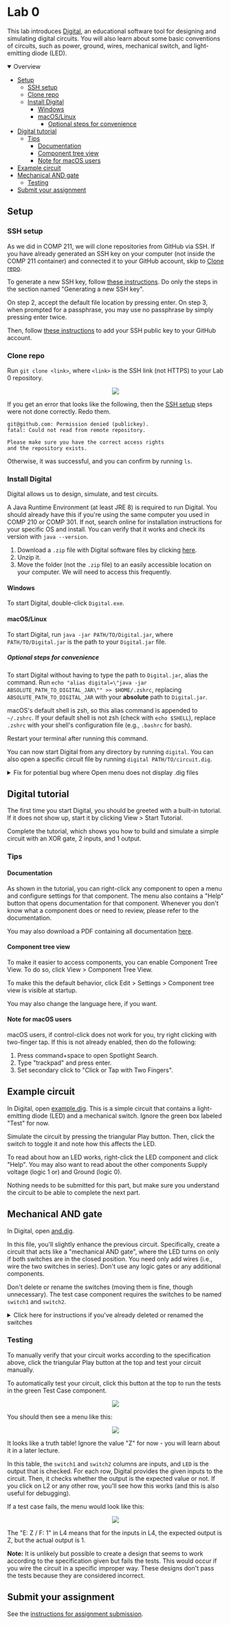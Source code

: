 <!-- omit in toc -->
# Lab 0

This lab introduces [Digital](https://github.com/hneemann/Digital), an educational software tool for designing and simulating digital circuits. You will also learn about some basic conventions of circuits, such as power, ground, wires, mechanical switch, and light-emitting diode (LED).

<details open>
  <summary>Overview</summary>

- [Setup](#setup)
  - [SSH setup](#ssh-setup)
  - [Clone repo](#clone-repo)
  - [Install Digital](#install-digital)
    - [Windows](#windows)
    - [macOS/Linux](#macoslinux)
      - [Optional steps for convenience](#optional-steps-for-convenience)
- [Digital tutorial](#digital-tutorial)
  - [Tips](#tips)
    - [Documentation](#documentation)
    - [Component tree view](#component-tree-view)
    - [Note for macOS users](#note-for-macos-users)
- [Example circuit](#example-circuit)
- [Mechanical AND gate](#mechanical-and-gate)
  - [Testing](#testing)
- [Submit your assignment](#submit-your-assignment)
</details>

## Setup

### SSH setup

As we did in COMP 211, we will clone repositories from GitHub via SSH. If you have already generated an SSH key on your computer (not inside the COMP 211 container) and connected it to your GitHub account, skip to [Clone repo](#clone-repo).

To generate a new SSH key, follow [these instructions](https://docs.github.com/en/authentication/connecting-to-github-with-ssh/generating-a-new-ssh-key-and-adding-it-to-the-ssh-agent#generating-a-new-ssh-key). Do only the steps in the section named "Generating a new SSH key".

On step 2, accept the default file location by pressing enter. On step 3, when prompted for a passphrase, you may use no passphrase by simply pressing enter twice.

Then, follow [these instructions](https://docs.github.com/en/authentication/connecting-to-github-with-ssh/adding-a-new-ssh-key-to-your-github-account#adding-a-new-ssh-key-to-your-account) to add your SSH public key to your GitHub account.

### Clone repo

Run `git clone <link>`, where `<link>` is the SSH link (not HTTPS) to your Lab 0 repository.

<p align="center">
  <img src="https://i.imgur.com/aJEcomI.png">
</p>

If you get an error that looks like the following, then the [SSH setup](#ssh-setup) steps were not done correctly. Redo them.

```text
git@github.com: Permission denied (publickey).
fatal: Could not read from remote repository.

Please make sure you have the correct access rights
and the repository exists.
```

Otherwise, it was successful, and you can confirm by running `ls`.

### Install Digital

Digital allows us to design, simulate, and test circuits.

A Java Runtime Environment (at least JRE 8) is required to run Digital. You should already have this if you're using the same computer you used in COMP 210 or COMP 301. If not, search online for installation instructions for your specific OS and install. You can verify that it works and check its version with `java --version`.

1. Download a `.zip` file with Digital software files by clicking [here](https://github.com/hneemann/Digital/releases/latest/download/Digital.zip).
2. Unzip it.
3. Move the folder (not the `.zip` file) to an easily accessible location on your computer. We will need to access this frequently.

#### Windows

To start Digital, double-click `Digital.exe`.

#### macOS/Linux

To start Digital, run `java -jar PATH/TO/Digital.jar`, where `PATH/TO/Digital.jar` is the path to your `Digital.jar` file.

##### Optional steps for convenience

To start Digital without having to type the path to `Digital.jar`, alias the command. Run `echo "alias digital=\"java -jar ABSOLUTE_PATH_TO_DIGITAL_JAR\"" >> $HOME/.zshrc`, replacing `ABSOLUTE_PATH_TO_DIGITAL_JAR` with your **absolute** path to `Digital.jar`.

macOS's default shell is zsh, so this alias command is appended to `~/.zshrc`. If your default shell is not zsh (check with `echo $SHELL`), replace `.zshrc` with your shell's configuration file (e.g., `.bashrc` for bash).

Restart your terminal after running this command.

You can now start Digital from any directory by running `digital`. You can also open a specific circuit file by running `digital PATH/TO/circuit.dig`.

<details>
  <summary>Fix for potential bug where Open menu does not display .dig files</summary>

If you encounter an uncommon bug where the Open menu does not display `.dig` files, open a `.dig` file by passing it as a command-line argument. For example, if you want to open the file `~/circuit.dig`, run `java -jar Digital.jar ~/circuit.dig` (or `digital ~/circuit.dig` if you did the optional steps above). You can drag a file from Finder to the terminal to automatically paste its absolute path.

</details>

## Digital tutorial

The first time you start Digital, you should be greeted with a built-in tutorial. If it does not show up, start it by clicking View > Start Tutorial.

Complete the tutorial, which shows you how to build and simulate a simple circuit with an XOR gate, 2 inputs, and 1 output.

### Tips

#### Documentation

As shown in the tutorial, you can right-click any component to open a menu and configure settings for that component. The menu also contains a "Help" button that opens documentation for that component. Whenever you don't know what a component does or need to review, please refer to the documentation.

You may also download a PDF containing all documentation [here](https://github.com/hneemann/Digital/releases).

#### Component tree view

To make it easier to access components, you can enable Component Tree View. To do so, click View > Component Tree View.

To make this the default behavior, click Edit > Settings > Component tree view is visible at startup.

You may also change the language here, if you want.

#### Note for macOS users

macOS users, if control-click does not work for you, try right clicking with two-finger tap. If this is not already enabled, then do the following:

1. Press command+space to open Spotlight Search.
2. Type "trackpad" and press enter.
3. Set secondary click to "Click or Tap with Two Fingers".

## Example circuit

In Digital, open [example.dig](example.dig). This is a simple circuit that contains a light-emitting diode (LED) and a mechanical switch. Ignore the green box labeled "Test" for now.

Simulate the circuit by pressing the triangular Play button. Then, click the switch to toggle it and note how this affects the LED.

To read about how an LED works, right-click the LED component and click "Help". You may also want to read about the other components Supply voltage (logic 1 or) and Ground (logic 0).

Nothing needs to be submitted for this part, but make sure you understand the circuit to be able to complete the next part.

## Mechanical AND gate

In Digital, open [and.dig](and.dig).

In this file, you'll slightly enhance the previous circuit. Specifically, create a circuit that acts like a "mechanical AND gate", where the LED turns on only if both switches are in the closed position. You need only add wires (i.e., wire the two switches in series). Don't use any logic gates or any additional components.

Don't delete or rename the switches (moving them is fine, though unnecessary). The test case component requires the switches to be named `switch1` and `switch2`.

<details>
  <summary>Click here for instructions if you've already deleted or renamed the switches</summary>

If you have already deleted or renamed the switches, then either revert changes in your repo (`git restore .`) or add the switches back.

If you decide to add the switches back, the Switch component can be found at Components > Switches > Switch. Additionally, right-click a switch, select "Advanced", check "Switch behaves like an input", and name it `switch1`. Do the same for the other switch, but name it `switch2`.

</details>

### Testing

To manually verify that your circuit works according to the specification above, click the triangular Play button at the top and test your circuit manually.

To automatically test your circuit, click this button at the top to run the tests in the green Test Case component.

<p align="center">
  <img src="https://i.imgur.com/vTOPJbC.png">
</p>

You should then see a menu like this:

<p align="center">
  <img src="https://i.imgur.com/M8dAnLF.png">
</p>

It looks like a truth table! Ignore the value "Z" for now - you will learn about it in a later lecture.

In this table, the `switch1` and `switch2` columns are inputs, and `LED` is the output that is checked. For each row, Digital provides the given inputs to the circuit. Then, it checks whether the output is the expected value or not. If you click on L2 or any other row, you'll see how this works (and this is also useful for debugging).

If a test case fails, the menu would look like this:

<p align="center">
  <img src="https://i.imgur.com/YRwQ9uB.png">
</p>

The "E: Z / F: 1" in L4 means that for the inputs in L4, the expected output is Z, but the actual output is 1.

**Note:** It is unlikely but possible to create a design that seems to work according to the specification given but fails the tests. This would occur if you wire the circuit in a specific improper way. These designs don't pass the tests because they are considered incorrect.

## Submit your assignment

See the [instructions for assignment submission](https://github.com/COMP311/submit-assignment).
